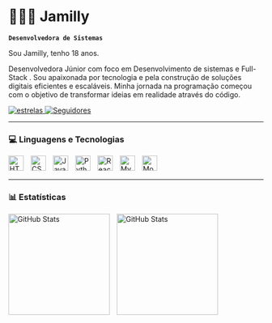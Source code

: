 # 👩🏽‍💻 Jamilly


**`Desenvolvedora de Sistemas`** 

Sou Jamilly, tenho 18 anos.

Desenvolvedora Júnior com foco em Desenvolvimento de sistemas e Full-Stack . Sou apaixonada por tecnologia e pela construção de soluções digitais eficientes e escaláveis.
Minha jornada na programação começou com o objetivo de transformar ideias em realidade através do código.

<p>
<a href="https://github.com/JamillyDS?tab-repositories&sort-stargazers">
<img
alt="estrelas"
title="Total de estrelas GitHub"
src="https://custom-icon-badges.demolab.com/github/stars/JamillyDS?color=9400D3&style=for-the-badge&labelColor=9400D3&logo=star&label=estrelas"
/>
</a>
<a href="https://github.com/JamillyDS?tab=followers">
<img
alt="Seguidores"
title="Me siga no GitHub"
src="https://custom-icon-badges.demolab.com/github/followers/JamillyDS?color=FF4500&labelColor=FF4500&style=for-the-badge&logo=github&label=seguidores&logoColor=white"
/>
</a>
</p>

---
### 💻 Linguagens e Tecnologias  ###

<img 
aling="left"
alt="HTML"
title="HTML"
width="30px"
style="padding-right: 10px;"
src="https://cdn.jsdelivr.net/gh/devicons/devicon@latest/icons/html5/html5-original.svg" 
/>
<img 
aling="left"
alt="CSS"
title="CSS"
width="30px"
style="padding-right: 10px;"
src="https://cdn.jsdelivr.net/gh/devicons/devicon@latest/icons/css3/css3-original.svg" 
/>
<img 
aling="left"
alt="JavaScript"
title="JavaScript"
width="30px"
style="padding-right: 10px;"
src="https://cdn.jsdelivr.net/gh/devicons/devicon@latest/icons/javascript/javascript-original.svg" 
/>
<img 
aling="left"
alt="Python"
title="Python"
width="30px"
style="padding-right: 10px;"
src="https://cdn.jsdelivr.net/gh/devicons/devicon@latest/icons/python/python-original.svg"                    
/>
<img 
aling="left"
alt="ReactNative"
title="ReactNative"
width="30px"
style="padding-right: 10px;"
src="https://cdn.jsdelivr.net/gh/devicons/devicon@latest/icons/reactnative/reactnative-original.svg" 
/>
<img 
aling="left"
alt="MySQL"
title="MySQL"
width="30px"
style="padding-right: 10px;"
src="https://cdn.jsdelivr.net/gh/devicons/devicon@latest/icons/mysql/mysql-original.svg"           
/>
<img 
aling="left"
alt="MongoDB"
title="MongoDB"
width="30px"
style="padding-right: 10px;"
src="https://cdn.jsdelivr.net/gh/devicons/devicon@latest/icons/mongodb/mongodb-original.svg" 
/>          

---
### 📊 Estatísticas ###
<p>
  <img 
    aling="left" 
    alt="GitHub Stats" 
    height="200" 
    style="padding-right: 10px;" 
    src="https://github-readme-stats.vercel.app/api?username=JamillyDS&show_icons=true&theme=dark&include_all_commits=true&locale=pt-br" 
  />
<img 
      aling="left" 
      alt="GitHub Stats" 
      height="200" 
      src="https://github-readme-stats.vercel.app/api/top-langs/?username=JamillyDS&theme=dark&layout=compact&custom_title=Tecnologias&langs_count=9" 
  />

</p>

